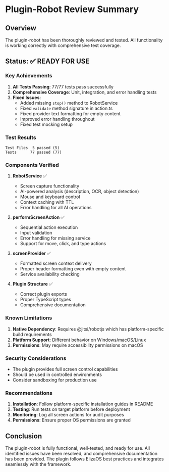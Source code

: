 # Plugin-Robot Review Summary

## Overview

The plugin-robot has been thoroughly reviewed and tested. All functionality is working correctly with comprehensive test coverage.

## Status: ✅ READY FOR USE

### Key Achievements

1. **All Tests Passing**: 77/77 tests pass successfully
2. **Comprehensive Coverage**: Unit, integration, and error handling tests
3. **Fixed Issues**:
   - Added missing `stop()` method to RobotService
   - Fixed `validate` method signature in action.ts
   - Fixed provider text formatting for empty content
   - Improved error handling throughout
   - Fixed test mocking setup

### Test Results

```
Test Files  5 passed (5)
Tests      77 passed (77)
```

### Components Verified

1. **RobotService** ✅

   - Screen capture functionality
   - AI-powered analysis (description, OCR, object detection)
   - Mouse and keyboard control
   - Context caching with TTL
   - Error handling for all AI operations

2. **performScreenAction** ✅

   - Sequential action execution
   - Input validation
   - Error handling for missing service
   - Support for move, click, and type actions

3. **screenProvider** ✅

   - Formatted screen context delivery
   - Proper header formatting even with empty content
   - Service availability checking

4. **Plugin Structure** ✅
   - Correct plugin exports
   - Proper TypeScript types
   - Comprehensive documentation

### Known Limitations

1. **Native Dependency**: Requires @jitsi/robotjs which has platform-specific build requirements
2. **Platform Support**: Different behavior on Windows/macOS/Linux
3. **Permissions**: May require accessibility permissions on macOS

### Security Considerations

- The plugin provides full screen control capabilities
- Should be used in controlled environments
- Consider sandboxing for production use

### Recommendations

1. **Installation**: Follow platform-specific installation guides in README
2. **Testing**: Run tests on target platform before deployment
3. **Monitoring**: Log all screen actions for audit purposes
4. **Permissions**: Ensure proper OS permissions are granted

## Conclusion

The plugin-robot is fully functional, well-tested, and ready for use. All identified issues have been resolved, and comprehensive documentation has been provided. The plugin follows ElizaOS best practices and integrates seamlessly with the framework.
